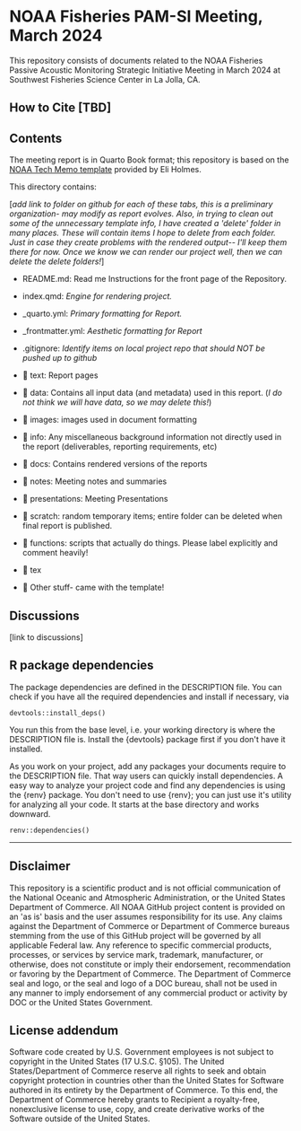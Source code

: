 # NOAA Fisheries PAM-SI Meeting, March 2024

This repository consists of documents related to the NOAA Fisheries Passive Acoustic Monitoring Strategic Initiative Meeting in March 2024 at Southwest Fisheries Science Center in La Jolla, CA.

## **How to Cite** \[TBD\]

## **Contents**

The meeting report is in Quarto Book format; this repository is based on the [NOAA Tech Memo template](https://github.com/nmfs-opensci/NOAA-tech-memo-template) provided by Eli Holmes.

This directory contains:

\[*add link to folder on github for each of these tabs, this is a preliminary organization- may modify as report evolves. Also, in trying to clean out some of the unnecessary template info, I have created a 'delete' folder in many places. These will contain items I hope to delete from each folder. Just in case they create problems with the rendered output-- I'll keep them there for now. Once we know we can render our project well, then we can delete the delete folders!*\]

-   README.md: Read me Instructions for the front page of the Repository.

-   index.qmd: *Engine for rendering project.*

-   \_quarto.yml: *Primary* *formatting for Report.*

-   \_frontmatter.yml: *Aesthetic formatting for Report*

-   .gitignore: *Identify items on local project repo that should NOT be pushed up to github*

-   📁 text: Report pages

-   📁 data: Contains all input data (and metadata) used in this report. (*I do not think we will have data, so we may delete this!*)

-   📁 images: images used in document formatting

-   📁 info: Any miscellaneous background information not directly used in the report (deliverables, reporting requirements, etc)

-   📁 docs: Contains rendered versions of the reports

-   📁 notes: Meeting notes and summaries

-   📁 presentations: Meeting Presentations

-   📁 scratch: random temporary items; entire folder can be deleted when final report is published.

-   📁 functions: scripts that actually do things. Please label explicitly and comment heavily!

-   📁 tex

-   📁 Other stuff- came with the template!

## Discussions

\[link to discussions\]

## R package dependencies

The package dependencies are defined in the DESCRIPTION file. You can check if you have all the required dependencies and install if necessary, via

```         
devtools::install_deps()
```

You run this from the base level, i.e. your working directory is where the DESCRIPTION file is. Install the {devtools} package first if you don't have it installed.

As you work on your project, add any packages your documents require to the DESCRIPTION file. That way users can quickly install dependencies. A easy way to analyze your project code and find any dependencies is using the {renv} package. You don't need to use {renv}; you can just use it's utility for analyzing all your code. It starts at the base directory and works downward.

```         
renv::dependencies()
```

<hr>

## Disclaimer

This repository is a scientific product and is not official communication of the National Oceanic and Atmospheric Administration, or the United States Department of Commerce. All NOAA GitHub project content is provided on an 'as is' basis and the user assumes responsibility for its use. Any claims against the Department of Commerce or Department of Commerce bureaus stemming from the use of this GitHub project will be governed by all applicable Federal law. Any reference to specific commercial products, processes, or services by service mark, trademark, manufacturer, or otherwise, does not constitute or imply their endorsement, recommendation or favoring by the Department of Commerce. The Department of Commerce seal and logo, or the seal and logo of a DOC bureau, shall not be used in any manner to imply endorsement of any commercial product or activity by DOC or the United States Government.

## License addendum

Software code created by U.S. Government employees is not subject to copyright in the United States (17 U.S.C. §105). The United States/Department of Commerce reserve all rights to seek and obtain copyright protection in countries other than the United States for Software authored in its entirety by the Department of Commerce. To this end, the Department of Commerce hereby grants to Recipient a royalty-free, nonexclusive license to use, copy, and create derivative works of the Software outside of the United States.
